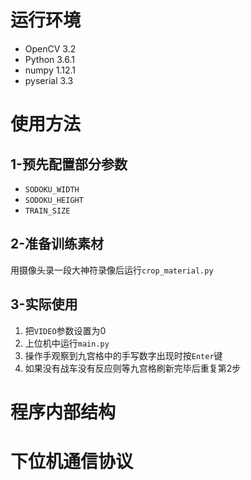 # 运行环境
- OpenCV 3.2
- Python 3.6.1
- numpy 1.12.1
- pyserial 3.3

# 使用方法
## 1-预先配置部分参数
- `SODOKU_WIDTH`
- `SODOKU_HEIGHT`
- `TRAIN_SIZE`

## 2-准备训练素材
用摄像头录一段大神符录像后运行`crop_material.py`

## 3-实际使用
1. 把`VIDEO`参数设置为0
2. 上位机中运行`main.py`
3. 操作手观察到九宫格中的手写数字出现时按`Enter`键
4. 如果没有战车没有反应则等九宫格刷新完毕后重复第2步

# 程序内部结构

# 下位机通信协议
